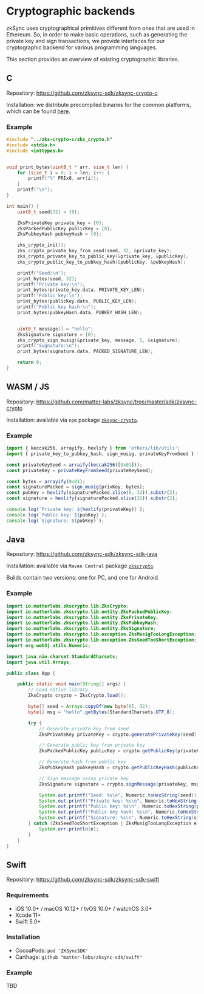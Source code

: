 # Cryptographic backends

zkSync uses cryptographical primitives different from ones that are used in Ethereum. So, in order to make basic
operations, such as generating the private key and sign transactions, we provide interfaces for our cryptographic
backend for various programming languages.

This section provides an overview of existing cryptographic libraries.

## C

Repository: <https://github.com/zksync-sdk/zksync-crypto-c>

Installation: we distribute precompiled binaries for the common platforms, which can be found [here][c_libs].

[c_libs]: TODO

### Example

```c
#include "../zks-crypto-c/zks_crypto.h"
#include <stdio.h>
#include <inttypes.h>


void print_bytes(uint8_t * arr, size_t len) {
    for (size_t i = 0; i < len; i++) {
        printf("%" PRIx8, arr[i]);
    }
    printf("\n");
}

int main() {
    uint8_t seed[32] = {0};

    ZksPrivateKey private_key = {0};
    ZksPackedPublicKey publicKey = {0};
    ZksPubkeyHash pubkeyHash = {0};

    zks_crypto_init();
    zks_crypto_private_key_from_seed(seed, 32, &private_key);
    zks_crypto_private_key_to_public_key(&private_key, &publicKey);
    zks_crypto_public_key_to_pubkey_hash(&publicKey, &pubkeyHash);

    printf("Seed:\n");
    print_bytes(seed, 32);
    printf("Private key:\n");
    print_bytes(private_key.data, PRIVATE_KEY_LEN);
    printf("Public key:\n");
    print_bytes(publicKey.data, PUBLIC_KEY_LEN);
    printf("Public key hash:\n");
    print_bytes(pubkeyHash.data, PUBKEY_HASH_LEN);


    uint8_t message[] = "hello";
    ZksSignature signature = {0};
    zks_crypto_sign_musig(&private_key, message, 5, &signature);
    printf("Signature:\n");
    print_bytes(signature.data, PACKED_SIGNATURE_LEN);

    return 0;
}
```

## WASM / JS

Repository: <https://github.com/matter-labs/zksync/tree/master/sdk/zksync-crypto>

Installation: available via `npm` package [`zksync-crypto`][npm_lib].

[npm_lib]: https://www.npmjs.com/package/zksync-crypto

### Example

```js
import { keccak256, arrayify, hexlify } from 'ethers/lib/utils';
import { private_key_to_pubkey_hash, sign_musig, privateKeyFromSeed } from 'zksync-crypto';

const privateKeySeed = arraify(keccak256([0x01]));
const privateKey = privateKeyFromSeed(privateKeySeed);

const bytes = arrayify(0x01);
const signaturePacked = sign_musig(privKey, bytes);
const pubKey = hexlify(signaturePacked.slice(0, 32)).substr(2);
const signature = hexlify(signaturePacked.slice(32)).substr(2);

console.log(`Private key: ${hexlify(privateKey)}`);
console.log(`Public key: ${pubKey}`);
console.log(`Signature: ${pubKey}`);
```

## Java

Repository: <https://github.com/zksync-sdk/zksync-sdk-java>

Installation: available via `Maven Central` package [`zkscrypto`][java_lib].

[java_lib]: https://search.maven.org/artifact/io.zksync.sdk/zkscrypto

Builds contain two versions: one for PC, and one for Android.

### Example

```java
import io.matterlabs.zkscrypto.lib.ZksCrypto;
import io.matterlabs.zkscrypto.lib.entity.ZksPackedPublicKey;
import io.matterlabs.zkscrypto.lib.entity.ZksPrivateKey;
import io.matterlabs.zkscrypto.lib.entity.ZksPubkeyHash;
import io.matterlabs.zkscrypto.lib.entity.ZksSignature;
import io.matterlabs.zkscrypto.lib.exception.ZksMusigTooLongException;
import io.matterlabs.zkscrypto.lib.exception.ZksSeedTooShortException;
import org.web3j.utils.Numeric;

import java.nio.charset.StandardCharsets;
import java.util.Arrays;

public class App {

    public static void main(String[] args) {
        // Load native library
        ZksCrypto crypto = ZksCrypto.load();

        byte[] seed = Arrays.copyOf(new byte[0], 32);
        byte[] msg = "hello".getBytes(StandardCharsets.UTF_8);

        try {
            // Generate private key from seed
            ZksPrivateKey privateKey = crypto.generatePrivateKey(seed);

            // Generate public key from private key
            ZksPackedPublicKey publicKey = crypto.getPublicKey(privateKey);

            // Generate hash from public key
            ZksPubkeyHash pubkeyHash = crypto.getPublicKeyHash(publicKey);

            // Sign message using private key
            ZksSignature signature = crypto.signMessage(privateKey, msg);

            System.out.printf("Seed: %s\n", Numeric.toHexString(seed));
            System.out.printf("Private key: %s\n", Numeric.toHexString(privateKey.getData()));
            System.out.printf("Public key: %s\n", Numeric.toHexString(publicKey.getData()));
            System.out.printf("Public key hash: %s\n", Numeric.toHexString(pubkeyHash.getData()));
            System.out.printf("Signature: %s\n", Numeric.toHexString(signature.getData()));
        } catch (ZksSeedTooShortException | ZksMusigTooLongException e) {
            System.err.println(e);
        }
    }
}
```

## Swift

Repository: <https://github.com/zksync-sdk/zksync-sdk-swift>

### Requirements

- iOS 10.0+ / macOS 10.12+ / tvOS 10.0+ / watchOS 3.0+
- Xcode 11+
- Swift 5.0+

### Installation

- CocoaPods: `pod 'ZKSyncSDK'`
- Carthage: `github "matter-labs/zksync-sdk/swift"`

### Example

TBD
